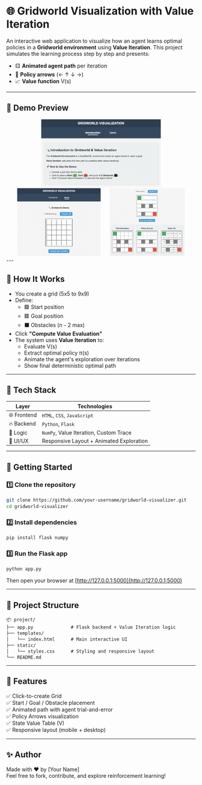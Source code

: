 # 🌐 Gridworld Visualization with Value Iteration

An interactive web application to visualize how an agent learns optimal policies in a **Gridworld environment** using **Value Iteration**. This project simulates the learning process step by step and presents:

-   🟨 **Animated agent path** per iteration
-   🧭 **Policy arrows** (← ↑ ↓ →)
-   📈 **Value function** V(s)

---

## 📸 Demo Preview

<div align="center">
  <img src="images/graph_introduction.png" height="180px" style="margin: 0 10px;">
  <img src="images/graph_InitialDemo.png" height="180px" style="margin: 0 10px;">
  <img src="images/graph_Demo.png" height="180px" style="margin: 0 10px;">
</div>
---

## 🧠 How It Works

-   You create a grid (5x5 to 9x9)
-   Define:
    -   🟩 Start position
    -   🟥 Goal position
    -   ⬛ Obstacles (n - 2 max)
-   Click **"Compute Value Evaluation"**
-   The system uses **Value Iteration** to:
    -   Evaluate V(s)
    -   Extract optimal policy π(s)
    -   Animate the agent's exploration over iterations
    -   Show final deterministic optimal path

---

## 🧰 Tech Stack

| Layer       | Technologies                             |
| ----------- | ---------------------------------------- |
| 🌐 Frontend | `HTML`, `CSS`, `JavaScript`              |
| 🔥 Backend  | `Python`, `Flask`                        |
| 🧪 Logic    | `NumPy`, Value Iteration, Custom Trace   |
| 🎨 UI/UX    | Responsive Layout + Animated Exploration |

---

## 🚀 Getting Started

### 1️⃣ Clone the repository

```bash
git clone https://github.com/your-username/gridworld-visualizer.git
cd gridworld-visualizer
```

### 2️⃣ Install dependencies

```bash
pip install flask numpy
```

### 3️⃣ Run the Flask app

```bash
python app.py
```

Then open your browser at [http://127.0.0.1:5000](http://127.0.0.1:5000)

---

## 📁 Project Structure

```
📦 project/
├── app.py              # Flask backend + Value Iteration logic
├── templates/
│   └── index.html      # Main interactive UI
├── static/
│   └── styles.css      # Styling and responsive layout
└── README.md
```

---

## 📌 Features

✅ Click-to-create Grid  
✅ Start / Goal / Obstacle placement  
✅ Animated path with agent trial-and-error  
✅ Policy Arrows visualization  
✅ State Value Table (V)  
✅ Responsive layout (mobile + desktop)

---

## ✨ Author

Made with ❤️ by [Your Name]  
Feel free to fork, contribute, and explore reinforcement learning!
